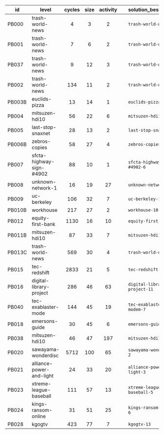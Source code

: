 | id  | level | cycles | size  | activity | &nbsp; | solution_best_cycles | solution_best_size | solution_best_activity |
| --- | ----- | :----: | :---: | :------: | ------ | -------------------- | ------------------ | ---------------------- |
| PB000 | trash-world-news | 4 | 3 | 2 | &nbsp; | `trash-world-news-1` | `trash-world-news-1` | `trash-world-news-1` |
| PB001 | trash-world-news | 7 | 6 | 2 | &nbsp; | `trash-world-news-10` | `trash-world-news-10` | `trash-world-news-10` |
| PB037 | trash-world-news | 9 | 12 | 3 | &nbsp; | `trash-world-news-12` | `trash-world-news-12` | `trash-world-news-13` |
| PB002 | trash-world-news | 134 | 11 | 2 | &nbsp; | `trash-world-news-27` | `trash-world-news-9` | `trash-world-news-20` |
| PB003B | euclids-pizza | 13 | 14 | 1 | &nbsp; | `euclids-pizza-4` | `euclids-pizza-4` | `euclids-pizza-2` |
| PB004 | mitsuzen-hdi10 | 56 | 22 | 6 | &nbsp; | `mitsuzen-hdi10-16` | `mitsuzen-hdi10-3` | `mitsuzen-hdi10-10` |
| PB005 | last-stop-snaxnet | 28 | 13 | 2 | &nbsp; | `last-stop-snaxnet-12` | `last-stop-snaxnet-11` | `last-stop-snaxnet-11` |
| PB006B | zebros-copies | 58 | 27 | 4 | &nbsp; | `zebros-copies-5` | `zebros-copies-3` | `zebros-copies-3` |
| PB007 | sfcta-highway-sign-#4902 | 88 | 10 | 1 | &nbsp; | `sfcta-highway-sign-#4902-6` | `sfcta-highway-sign-#4902-3` | `sfcta-highway-sign-#4902-3` |
| PB008 | unknown-network-1 | 16 | 19 | 27 | &nbsp; | `unknown-network-1-3` | `unknown-network-1-2` | `unknown-network-1-2` |
| PB009 | uc-berkeley | 106 | 32 | 7 | &nbsp; | `uc-berkeley-11` | `uc-berkeley-9` | `uc-berkeley-2` |
| PB010B | workhouse | 217 | 27 | 2 | &nbsp; | `workhouse-10` | `workhouse-5` | `workhouse-3` |
| PB012 | equity-first-bank | 1130 | 16 | 10 | &nbsp; | `equity-first-bank-10` | `equity-first-bank-5` | `equity-first-bank-10` |
| PB011B | mitsuzen-hdi10 | 87 | 33 | 7 | &nbsp; | `mitsuzen-hdi10-18` | `mitsuzen-hdi10-19` | `mitsuzen-hdi10-17` |
| PB013C | trash-world-news | 569 | 30 | 4 | &nbsp; | `trash-world-news-25` | `trash-world-news-16` | `trash-world-news-16` |
| PB015 | tec-redshift | 2833 | 21 | 5 | &nbsp; | `tec-redshift-8` | `tec-redshift-1` | `tec-redshift-1` |
| PB016 | digital-library-project | 286 | 46 | 63 | &nbsp; | `digital-library-project-11` | `digital-library-project-5` | `digital-library-project-1` |
| PB040 | tec-exablaster-mode | 144 | 45 | 19 | &nbsp; | `tec-exablaster-modem-7` | `tec-exablaster-modem-1` | `tec-exablaster-modem-1` |
| PB018 | emersons-guide | 30 | 45 | 6 | &nbsp; | `emersons-guide-5` | `emersons-guide-1` | `emersons-guide-1` |
| PB038 | mitsuzen-hdi10 | 46 | 47 | 197 | &nbsp; | `mitsuzen-hdi10-12` | `mitsuzen-hdi10-12` | `mitsuzen-hdi10-12` |
| PB020 | sawayama-wonderdisc | 5712 | 100 | 65 | &nbsp; | `sawayama-wonderdisc-2` | `sawayama-wonderdisc-2` | `sawayama-wonderdisc-2` |
| PB021 | alliance-power-and-light | 24 | 33 | 20 | &nbsp; | `alliance-power-and-light-3` | `alliance-power-and-light-3` | `alliance-power-and-light-3` |
| PB023 | xtreme-league-baseball | 111 | 57 | 13 | &nbsp; | `xtreme-league-baseball-5` | `xtreme-league-baseball-4` | `xtreme-league-baseball-4` |
| PB024 | kings-ransom-online | 31 | 51 | 25 | &nbsp; | `kings-ransom-online-6` | `kings-ransom-online-1` | `kings-ransom-online-5` |
| PB028 | kgogtv | 423 | 77 | 7 | &nbsp; | `kgogtv-13` | `kgogtv-12` | `kgogtv-10` |
